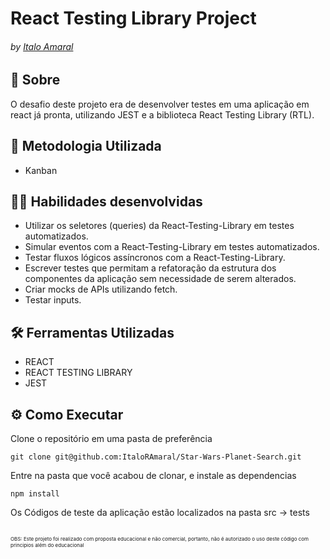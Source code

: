 # React Testing Library Project
###### by _[Italo Amaral](https://www.linkedin.com/in/italo-rockenbach-594082132/)_

## :page_with_curl: Sobre
O desafio deste projeto era de desenvolver testes em uma aplicação em react já pronta, utilizando JEST e a biblioteca React Testing Library (RTL).

## :memo: Metodologia Utilizada

* Kanban

## :man_technologist: Habilidades desenvolvidas

* Utilizar os seletores (queries) da React-Testing-Library em testes automatizados.
* Simular eventos com a React-Testing-Library em testes automatizados.
* Testar fluxos lógicos assíncronos com a React-Testing-Library.
* Escrever testes que permitam a refatoração da estrutura dos componentes da aplicação sem necessidade de serem alterados.
* Criar mocks de APIs utilizando fetch.
* Testar inputs.

## :hammer_and_wrench: Ferramentas Utilizadas

* REACT
* REACT TESTING LIBRARY
* JEST

## ⚙️ Como Executar
Clone o repositório em uma pasta de preferência

```
git clone git@github.com:ItaloRAmaral/Star-Wars-Planet-Search.git
```

Entre na pasta que você acabou de clonar, e instale as dependencias
```
npm install
```
Os Códigos de teste da aplicação estão localizados na pasta src -> tests

##

<span style="font-size:8px">OBS: Este projeto foi realizado com proposta educacional e não comercial, portanto, não é autorizado o uso deste código com principios além do educacional</span>
